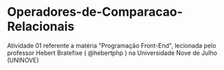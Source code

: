 # Operadores-de-Comparacao-Relacionais
Atividade 01 referente a matéria "Programação Front-End", lecionada pelo professor Hebert Bratefixe ( @hebertphp ) na Universidade Nove de Julho (UNINOVE)

